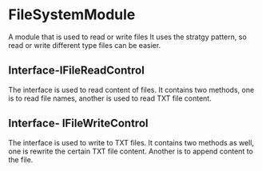 # FileSystemModule
A module that is used to read or write files
It uses the stratgy pattern, so read or write different type files can be easier.

## Interface-IFileReadControl
The interface is used to read content of files. 
It contains two methods, one is to read file names, another is used to read TXT file content.
## Interface- IFileWriteControl
The interface is used to write to TXT files. 
It contains two methods as well, one is rewrite the certain TXT file content.
Another is to append content to the file.
